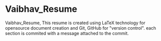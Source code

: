 # Vaibhav_Resume
Vaibhav_Resume, 
This resume is created using LaTeX technology for opensource document creation and Git, GitHub for "version control".
each section is commited with a message attached to the commit.
